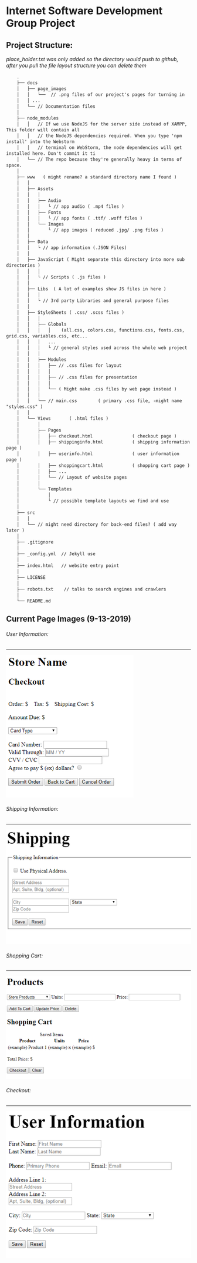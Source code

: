 # Internet Software Development Group Project

## Project Structure: 
*place_holder.txt was only added so the directory would push to github,
after you pull the file layout structure you can delete them*
    
        .
        ├── docs 
        │   ├── page_images 
        │   │   └──  // .png files of our project's pages for turning in 
        │   │ ...
        │   └── // Documentation files
        │
        ├── node_modules
        │   │   // If we use NodeJS for the server side instead of XAMPP, This folder will contain all         
        │   │   // the NodeJS dependencies required. When you type 'npm install' into the Webstorm   
        │   │   // terminal on WebStorm, the node dependencies will get installed here. Don't commit it ti  
        │   └── // The repo because they're generally heavy in terms of space.     
        │   
        ├── www   ( might rename? a standard directory name I found )
        │   │
        │   ├── Assets
        │   │   │
        │   │   ├── Audio
        │   │   │   └ // app audio ( .mp4 files )
        │   │   ├── Fonts     
        │   │   │   └ // app fonts ( .ttf/ .woff files )
        │   │   └── Images
        │   │       └ // app images ( reduced .jpg/ .png files )
        │   │   
        │   ├── Data  
        │   │   └ // app information (.JSON Files) 
        │   │
        │   ├── JavaScript ( Might separate this directory into more sub directories ) 
        │   │   │ 
        │   │   └ // Scripts ( .js files )
        │   │   
        │   ├── Libs  ( A lot of examples show JS files in here )
        │   │   │
        │   │   └ // 3rd party Libraries and general purpose files
        │   │
        │   ├── StyleSheets ( .css/ .scss files )
        │   │   │   
        │   │   ├── Globals  
        │   │   │   │    (all.css, colors.css, functions.css, fonts.css, grid.css, variables.css, etc...
        │   │   │   ...
        │   │   │   └ // general styles used across the whole web project      
        │   │   │        
        │   │   ├── Modules
        │   │   │   ├── // .css files for layout
        │   │   │   │
        │   │   │   ├── // .css files for presentation
        │   │   │   │
        │   │   │   └── ( Might make .css files by web page instead )
        │   │   │
        │   │   └── // main.css        ( primary .css file, -might name "styles.css" )
        │   │     
        │   └── Views       ( .html files )
        │       │
        │       ├── Pages       
        │       │   ├── checkout.html               ( checkout page )
        │       │   ├── shippinginfo.html           ( shipping information page )
        │       │   ├── userinfo.html               ( user information page )
        │       │   ├── shoppingcart.html           ( shopping cart page )
        │       │   ├── ...
        │       │   └── // Layout of website pages
        │       │   
        │       └── Templates 
        │           │
        │           └ // possible template layouts we find and use 
        │
        ├── src
        │   │
        │   └── // might need directory for back-end files? ( add way later )
        │
        ├── .gitignore
        │
        ├── _config.yml  // Jekyll use 
        │
        ├── index.html   // website entry point                
        │
        ├── LICENSE 
        │
        ├── robots.txt    // talks to search engines and crawlers
        │
        └── README.md
         
## Current Page Images (9-13-2019)
###### User Information:
------
![User Information](https://github.com/TrevorMcDougald/InternetSoftwareDev3320/blob/Trevors-Branch/docs/page_images/checkout_page_9-13-2019.PNG) 
###### Shipping Information:
------
![Shipping Information](https://github.com/TrevorMcDougald/InternetSoftwareDev3320/blob/Trevors-Branch/docs/page_images/shipping_information_page_9-13-2019.PNG) 
###### Shopping Cart:
------
![Shopping Cart](https://github.com/TrevorMcDougald/InternetSoftwareDev3320/blob/Trevors-Branch/docs/page_images/shopping_cart_page_9-13-2019.PNG) 
###### Checkout:
------
![Checkout](https://github.com/TrevorMcDougald/InternetSoftwareDev3320/blob/Trevors-Branch/docs/page_images/user_information_page_9-13-2019.PNG) 

